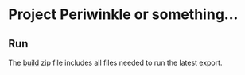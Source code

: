 # Project Periwinkle or something...
## Run
The [build](build/build.zip) zip file includes all files needed to run the latest export.
